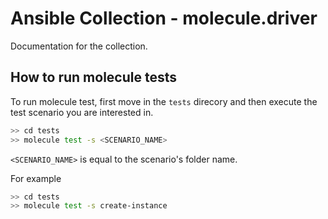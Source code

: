 # Ansible Collection - molecule.driver

Documentation for the collection.

## How to run molecule tests

To run molecule test, first move in the `tests` direcory and then execute the test scenario
you are interested in.

```bash
>> cd tests
>> molecule test -s <SCENARIO_NAME>
```

`<SCENARIO_NAME>` is equal to the scenario's folder name.

For example

```bash
>> cd tests
>> molecule test -s create-instance
```